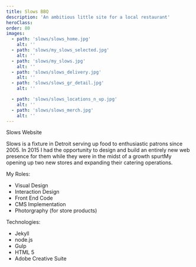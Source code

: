 ```yaml
---
title: Slows BBQ
description: 'An ambitious little site for a local restaurant'
heroClass: 
order: 80
images:
  - path: 'slows/slows_home.jpg'
    alt: ''
  - path: 'slows/my_slows_selected.jpg'
    alt: ''
  - path: 'slows/my_slows.jpg'
    alt: ''
  - path: 'slows/slows_delivery.jpg'
    alt: ''
  - path: 'slows/slows_gr_detail.jpg'
    alt: ''

  - path: 'slows/slows_locations_n_up.jpg'
    alt: ''
  - path: 'slows/slows_merch.jpg'
    alt: ''
---
```


<StyleLink href="http://slowsbarbq.com">Slows Website</StyleLink>

Slows is a fixture in Detroit serving up food to enthusiastic patrons since 2005. In 2015 I had the opportunity to design and build an entirely new web presence for them while they were in the midst of a growth spurtMy  opening up two new stores and expanding their catering operations.

<image-carousel :images="images"></image-carousel>


My Roles:

* Visual Design
* Interaction Design
* Front End Code
* CMS Implementation
* Photorgraphy (for store products)

Technologies:

* Jekyll
* node.js
* Gulp
* HTML 5
* Adobe Creative Suite